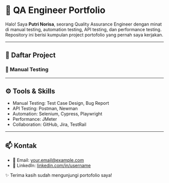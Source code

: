 # 🧪 QA Engineer Portfolio

Halo! Saya **Putri Norisa**, seorang Quality Assurance Engineer dengan minat di manual testing, automation testing, API testing, dan performance testing.  
Repository ini berisi kumpulan project portofolio yang pernah saya kerjakan.

---

## 📂 Daftar Project

### 🔹 Manual Testing

---

## ⚙️ Tools & Skills
- Manual Testing: Test Case Design, Bug Report  
- API Testing: Postman, Newman  
- Automation: Selenium, Cypress, Playwright  
- Performance: JMeter  
- Collaboration: GitHub, Jira, TestRail  

---

## 📫 Kontak
- 📧 Email: your.email@example.com  
- 💼 LinkedIn: [linkedin.com/in/username](https://linkedin.com/in/username)  



✨ Terima kasih sudah mengunjungi portofolio saya!
